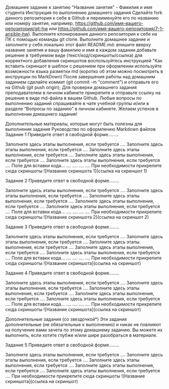 Домашнее задание к занятию "Название занятия" - Фамилия и имя студента
Инструкция по выполнению домашнего задания
Сделайте fork данного репозитория к себе в Github и переименуйте его по названию или номеру занятия, например, https://github.com/имя-вашего-репозитория/git-hw или https://github.com/имя-вашего-репозитория/7-1-ansible-hw).
Выполните клонирование данного репозитория к себе на ПК с помощью команды git clone.
Выполните домашнее задание и заполните у себя локально этот файл README.md:
впишите вверху название занятия и вашу фамилию и имя
в каждом задании добавьте решение в требуемом виде (текст/код/скриншоты/ссылка)
для корректного добавления скриншотов воспользуйтесь инструкцией "Как вставить скриншот в шаблон с решением
при оформлении используйте возможности языка разметки md (коротко об этом можно посмотреть в инструкции по MarkDown)
После завершения работы над домашним заданием сделайте коммит (git commit -m "comment") и отправьте его на Github (git push origin);
Для проверки домашнего задания преподавателем в личном кабинете прикрепите и отправьте ссылку на решение в виде md-файла в вашем Github.
Любые вопросы по выполнению заданий спрашивайте в чате учебной группы и/или в разделе “Вопросы по заданию” в личном кабинете.
Желаем успехов в выполнении домашнего задания!

Дополнительные материалы, которые могут быть полезны для выполнения задания
Руководство по оформлению Markdown файлов
Задание 1
Приведите ответ в свободной форме........

Заполните здесь этапы выполнения, если требуется ....
Заполните здесь этапы выполнения, если требуется ....
Заполните здесь этапы выполнения, если требуется ....
Заполните здесь этапы выполнения, если требуется ....
Заполните здесь этапы выполнения, если требуется ....
Поле для вставки кода...
....
....
....
....
При необходимости прикрепитe сюда скриншоты ![Название скриншота 1](ссылка на скриншот 1)

Задание 2
Приведите ответ в свободной форме........

Заполните здесь этапы выполнения, если требуется ....
Заполните здесь этапы выполнения, если требуется ....
Заполните здесь этапы выполнения, если требуется ....
Заполните здесь этапы выполнения, если требуется ....
Заполните здесь этапы выполнения, если требуется ....
Поле для вставки кода...
....
....
....
....
При необходимости прикрепитe сюда скриншоты ![Название скриншота 2](ссылка на скриншот 2)

Задание 3
Приведите ответ в свободной форме........

Заполните здесь этапы выполнения, если требуется ....
Заполните здесь этапы выполнения, если требуется ....
Заполните здесь этапы выполнения, если требуется ....
Заполните здесь этапы выполнения, если требуется ....
Заполните здесь этапы выполнения, если требуется ....
Поле для вставки кода...
....
....
....
....
При необходимости прикрепитe сюда скриншоты ![Название скриншота](ссылка на скриншот)

Задание 4
Приведите ответ в свободной форме........

Заполните здесь этапы выполнения, если требуется ....
Заполните здесь этапы выполнения, если требуется ....
Заполните здесь этапы выполнения, если требуется ....
Заполните здесь этапы выполнения, если требуется ....
Заполните здесь этапы выполнения, если требуется ....
Поле для вставки кода...
....
....
....
....
При необходимости прикрепитe сюда скриншоты ![Название скриншота](ссылка на скриншот)

Дополнительные задания (со звездочкой*)
Эти задания дополнительные (не обязательные к выполнению) и никак не повлияют на получение вами зачета по этому домашнему заданию. Вы можете их выполнить, если хотите глубже и/или шире разобраться в материале.

Задание 5
Приведите ответ в свободной форме........

Заполните здесь этапы выполнения, если требуется ....
Заполните здесь этапы выполнения, если требуется ....
Заполните здесь этапы выполнения, если требуется ....
Заполните здесь этапы выполнения, если требуется ....
Заполните здесь этапы выполнения, если требуется ....
При необходимости прикрепитe сюда скриншоты ![Название скриншота](ссылка на скриншот)
